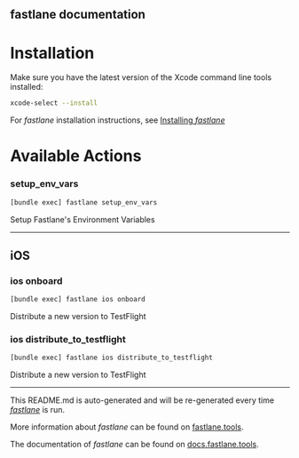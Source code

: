 fastlane documentation
----

# Installation

Make sure you have the latest version of the Xcode command line tools installed:

```sh
xcode-select --install
```

For _fastlane_ installation instructions, see [Installing _fastlane_](https://docs.fastlane.tools/#installing-fastlane)

# Available Actions

### setup_env_vars

```sh
[bundle exec] fastlane setup_env_vars
```

Setup Fastlane's Environment Variables

----


## iOS

### ios onboard

```sh
[bundle exec] fastlane ios onboard
```

Distribute a new version to TestFlight

### ios distribute_to_testflight

```sh
[bundle exec] fastlane ios distribute_to_testflight
```

Distribute a new version to TestFlight

----

This README.md is auto-generated and will be re-generated every time [_fastlane_](https://fastlane.tools) is run.

More information about _fastlane_ can be found on [fastlane.tools](https://fastlane.tools).

The documentation of _fastlane_ can be found on [docs.fastlane.tools](https://docs.fastlane.tools).
